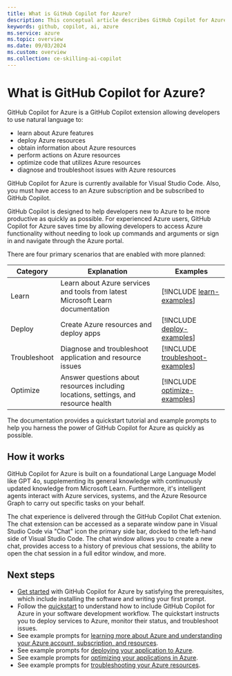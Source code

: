 ```yaml
---
title: What is GitHub Copilot for Azure?
description: This conceptual article describes GitHub Copilot for Azure Visual Studio Code extension, its purpose, what it's capable of, and how it fits into a developer's workflow.
keywords: github, copilot, ai, azure
ms.service: azure
ms.topic: overview
ms.date: 09/03/2024
ms.custom: overview
ms.collection: ce-skilling-ai-copilot
---
```


# What is GitHub Copilot for Azure?

GitHub Copilot for Azure is a GitHub Copilot extension allowing developers to use natural language to:

- learn about Azure features
- deploy Azure resources
- obtain information about Azure resources
- perform actions on Azure resources
- optimize code that utilizes Azure resources
- diagnose and troubleshoot issues with Azure resources

GitHub Copilot for Azure is currently available for Visual Studio Code. Also, you must have access to an Azure subscription and be subscribed to GitHub Copilot.

GitHub Copilot is designed to help developers new to Azure to be more productive as quickly as possible. For experienced Azure users, GitHub Copilot for Azure saves time by allowing developers to access Azure functionality without needing to look up commands and arguments or sign in and navigate through the Azure portal.

There are four primary scenarios that are enabled with more planned:

|Category|Explanation|Examples|
|---|---|---|
|Learn|Learn about Azure services and tools from latest Microsoft Learn documentation|[!INCLUDE [learn-examples](./includes/learn-examples.md)]|
|Deploy|Create Azure resources and deploy apps|[!INCLUDE [deploy-examples](./includes/deploy-examples.md)]|
|Troubleshoot|Diagnose and troubleshoot application and resource issues|[!INCLUDE [troubleshoot-examples](./includes/troubleshoot-examples.md)]|
|Optimize|Answer questions about resources including locations, settings, and resource health|[!INCLUDE [optimize-examples](./includes/optimize-examples.md)]|

The documentation provides a quickstart tutorial and example prompts to help you harness the power of GitHub Copilot for Azure as quickly as possible.

## How it works

GitHub Copilot for Azure is built on a foundational Large Language Model like GPT 4o, supplementing its general knowledge with continuously updated knowledge from Microsoft Learn. Furthermore, it's intelligent agents interact with Azure services, systems, and the Azure Resource Graph to carry out specific tasks on your behalf.

The chat experience is delivered through the GitHub Copilot Chat extenion. The chat extension can be accessed as a separate window pane in Visual Studio Code via "Chat" icon the primary side bar, docked to the left-hand side of Visual Studio Code. The chat window allows you to create a new chat, provides access to a history of previous chat sessions, the ability to open the chat session in a full editor window, and more.


## Next steps

- [Get started](get-started.md) with GitHub Copilot for Azure by satisfying the prerequisites, which include installing the software and writing your first prompt.
- Follow the [quickstart](quickstart-build-deploy-applications.md) to understand how to include GitHub Copilot for Azure in your software development workflow. The quickstart instructs you to deploy services to Azure, monitor their status, and troubleshoot issues.
- See example prompts for [learning more about Azure and understanding your Azure account, subscription, and resources](learn-examples.md).
- See example prompts for [deploying your application to Azure](deploy-examples.md).
- See example prompts for [optimizing your applications in Azure](optimize-examples.md).
- See example prompts for [troubleshooting your Azure resources](troubleshoot-examples.md).
